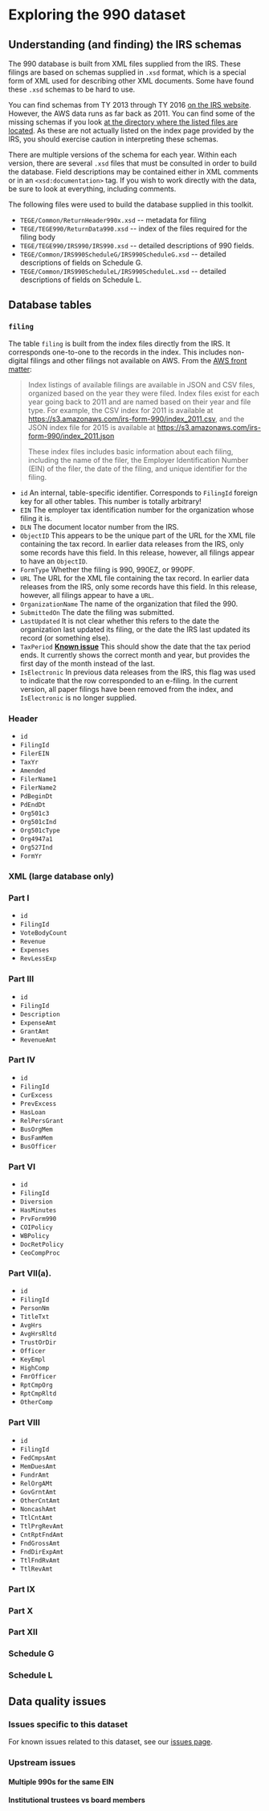 # Exploring the 990 dataset

## Understanding (and finding) the IRS schemas

The 990 database is built from XML files supplied from the IRS. These filings are based on schemas supplied in `.xsd` format, which is a special form of XML used for describing other XML documents. Some have found these `.xsd` schemas to be hard to use.  

You can find schemas from TY 2013 through TY 2016 [on the IRS website](https://www.irs.gov/charities-non-profits/current-valid-xml-schemas-and-business-rules-for-exempt-organizations-modernized-e-file). However, the AWS data runs as far back as 2011. You can find some of the missing schemas if you look [at the directory where the listed files are located](https://www.irs.gov/pub/irs-schema/). As these are not actually listed on the index page provided by the IRS, you should exercise caution in interpreting these schemas.

There are multiple versions of the schema for each year. Within each version, there are several `.xsd` files that must be consulted in order to build the database. Field descriptions may be contained either in XML comments or in an `<xsd:documentation>` tag. If you wish to work directly with the data, be sure to look at everything, including comments.

The following files were used to build the database supplied in this toolkit.

* `TEGE/Common/ReturnHeader990x.xsd` -- metadata for filing
* `TEGE/TEGE990/ReturnData990.xsd` -- index of the files required for the filing body
* `TEGE/TEGE990/IRS990/IRS990.xsd` -- detailed descriptions of 990 fields.
* `TEGE/Common/IRS990ScheduleG/IRS990ScheduleG.xsd` -- detailed descriptions of fields on Schedule G.
* `TEGE/Common/IRS990ScheduleL/IRS990ScheduleL.xsd` -- detailed descriptions of fields on Schedule L.

## Database tables

### `filing`

The table `filing` is built from the index files directly from the IRS. It corresponds one-to-one to the records in the index. This includes non-digital filings and other filings not available on AWS. From the [AWS front matter](https://aws.amazon.com/public-datasets/irs-990/):

> Index listings of available filings are available in JSON and CSV files, organized based on the year they were filed. Index files exist for each year going back to 2011 and are named based on their year and file type. For example, the CSV index for 2011 is available at https://s3.amazonaws.com/irs-form-990/index_2011.csv, and the JSON index file for 2015 is available at https://s3.amazonaws.com/irs-form-990/index_2011.json
> 
> These index files includes basic information about each filing, including the name of the filer, the Employer Identification Number (EIN) of the filer, the date of the filing, and unique identifier for the filing.

* `id` An internal, table-specific identifier. Corresponds to `FilingId` foreign key for all other tables. This number is totally arbitrary!
* `EIN` The employer tax identification number for the organization whose filing it is.
* `DLN` The document locator number from the IRS.
* `ObjectID` This appears to be the unique part of the URL for the XML file containing the tax record. In earlier data releases from the IRS, only some records have this field. In this release, however, all filings appear to have an `ObjectID`.
* `FormType` Whether the filing is 990, 990EZ, or 990PF. 
* `URL` The URL for the XML file containing the tax record.  In earlier data releases from the IRS, only some records have this field. In this release, however, all filings appear to have a `URL`.
* `OrganizationName` The name of the organization that filed the 990.
* `SubmittedOn` The date the filing was submitted.
* `LastUpdated` It is not clear whether this refers to the date the organization last updated its filing, or the date the IRS last updated its record (or something else).
* `TaxPeriod` [**Known issue**](https://github.com/CharityNavigator/irs990/issues/6) This should show the date that the tax period ends. It currently shows the correct month and year, but provides the first day of the month instead of the last.
* `IsElectronic` In previous data releases from the IRS, this flag was used to indicate that the row corresponded to an e-filing. In the current version, all paper filings have been removed from the index, and `IsElectronic` is no longer supplied.

### Header

* `id`
* `FilingId`
* `FilerEIN`
* `TaxYr`
* `Amended`
* `FilerName1`
* `FilerName2`
* `PdBeginDt`
* `PdEndDt`
* `Org501c3`
* `Org501cInd`
* `Org501cType`
* `Org4947a1`
* `Org527Ind`
* `FormYr`

### XML (large database only)

### Part I

* `id`
* `FilingId`
* `VoteBodyCount`
* `Revenue`
* `Expenses`
* `RevLessExp`

### Part III

* `id`
* `FilingId`
* `Description`
* `ExpenseAmt`
* `GrantAmt`
* `RevenueAmt`

### Part IV

* `id`
* `FilingId`
* `CurExcess`
* `PrevExcess`
* `HasLoan`
* `RelPersGrant`
* `BusOrgMem`
* `BusFamMem`
* `BusOfficer`

### Part VI

* `id`
* `FilingId`
* `Diversion`
* `HasMinutes`
* `PrvForm990`
* `COIPolicy`
* `WBPolicy`
* `DocRetPolicy`
* `CeoCompProc`

### Part VII(a).

* `id`
* `FilingId`
* `PersonNm`
* `TitleTxt`
* `AvgHrs`
* `AvgHrsRltd`
* `TrustOrDir`
* `Officer`
* `KeyEmpl`
* `HighComp`
* `FmrOfficer`
* `RptCmpOrg`
* `RptCmpRltd`
* `OtherComp`

### Part VIII

* `id`
* `FilingId`
* `FedCmpsAmt`
* `MemDuesAmt`
* `FundrAmt`
* `RelOrgAMt`
* `GovGrntAmt`
* `OtherCntAmt`
* `NoncashAmt`
* `TtlCntAmt`
* `TtlPrgRevAmt`
* `CntRptFndAmt`
* `FndGrossAmt`
* `FndDirExpAmt`
* `TtlFndRvAmt`
* `TtlRevAmt`

### Part IX

### Part X

### Part XII

### Schedule G

### Schedule L

## Data quality issues

### Issues specific to this dataset

For known issues related to this dataset, see our [issues page](https://github.com/CharityNavigator/irs990/issues).

### Upstream issues

#### Multiple 990s for the same EIN

#### Institutional trustees vs board members

